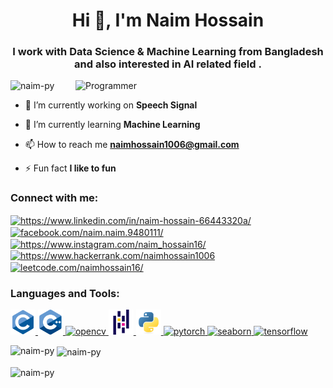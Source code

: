 <h1 align="center">Hi 👋, I'm Naim Hossain</h1>
<h3 align="center">I work with Data Science & Machine Learning from Bangladesh and also interested in AI related field .</h3>

<img align="right" alt="Programmer" width="400" src="https://camo.githubusercontent.com/97d0c0c4209208d8ec9573c7e213e05872a9f59b703868647b559b77af601cc6/68747470733a2f2f692e70696e696d672e636f6d2f6f726967696e616c732f65382f66342f35332f65386634353334363961336563393765636433353464663436356437333931332e676966">

<p align="left"> <img src="https://komarev.com/ghpvc/?username=naim-py&label=Profile%20views&color=0e75b6&style=flat" alt="naim-py" /> </p>

- 🔭 I’m currently working on **Speech Signal**

- 🌱 I’m currently learning **Machine Learning**

- 📫 How to reach me **naimhossain1006@gmail.com**

- ⚡ Fun fact **I like to fun**

<h3 align="left">Connect with me:</h3>
<p align="left">
<a href="https://linkedin.com/in/https://www.linkedin.com/in/naim-hossain-66443320a/" target="blank"><img align="center" src="https://raw.githubusercontent.com/rahuldkjain/github-profile-readme-generator/master/src/images/icons/Social/linked-in-alt.svg" alt="https://www.linkedin.com/in/naim-hossain-66443320a/" height="30" width="40" /></a>
<a href="https://fb.com/facebook.com/naim.naim.9480111/" target="blank"><img align="center" src="https://raw.githubusercontent.com/rahuldkjain/github-profile-readme-generator/master/src/images/icons/Social/facebook.svg" alt="facebook.com/naim.naim.9480111/" height="30" width="40" /></a>
<a href="https://instagram.com/https://www.instagram.com/naim_hossain16/" target="blank"><img align="center" src="https://raw.githubusercontent.com/rahuldkjain/github-profile-readme-generator/master/src/images/icons/Social/instagram.svg" alt="https://www.instagram.com/naim_hossain16/" height="30" width="40" /></a>
<a href="https://www.hackerrank.com/https://www.hackerrank.com/naimhossain1006" target="blank"><img align="center" src="https://raw.githubusercontent.com/rahuldkjain/github-profile-readme-generator/master/src/images/icons/Social/hackerrank.svg" alt="https://www.hackerrank.com/naimhossain1006" height="30" width="40" /></a>
<a href="https://www.leetcode.com/leetcode.com/naimhossain16/" target="blank"><img align="center" src="https://raw.githubusercontent.com/rahuldkjain/github-profile-readme-generator/master/src/images/icons/Social/leet-code.svg" alt="leetcode.com/naimhossain16/" height="30" width="40" /></a>
</p>

<h3 align="left">Languages and Tools:</h3>
<p align="left"> <a href="https://www.cprogramming.com/" target="_blank" rel="noreferrer"> <img src="https://raw.githubusercontent.com/devicons/devicon/master/icons/c/c-original.svg" alt="c" width="40" height="40"/> </a> <a href="https://www.w3schools.com/cpp/" target="_blank" rel="noreferrer"> <img src="https://raw.githubusercontent.com/devicons/devicon/master/icons/cplusplus/cplusplus-original.svg" alt="cplusplus" width="40" height="40"/> </a> <a href="https://opencv.org/" target="_blank" rel="noreferrer"> <img src="https://www.vectorlogo.zone/logos/opencv/opencv-icon.svg" alt="opencv" width="40" height="40"/> </a> <a href="https://pandas.pydata.org/" target="_blank" rel="noreferrer"> <img src="https://raw.githubusercontent.com/devicons/devicon/2ae2a900d2f041da66e950e4d48052658d850630/icons/pandas/pandas-original.svg" alt="pandas" width="40" height="40"/> </a> <a href="https://www.python.org" target="_blank" rel="noreferrer"> <img src="https://raw.githubusercontent.com/devicons/devicon/master/icons/python/python-original.svg" alt="python" width="40" height="40"/> </a> <a href="https://pytorch.org/" target="_blank" rel="noreferrer"> <img src="https://www.vectorlogo.zone/logos/pytorch/pytorch-icon.svg" alt="pytorch" width="40" height="40"/> </a> <a href="https://seaborn.pydata.org/" target="_blank" rel="noreferrer"> <img src="https://seaborn.pydata.org/_images/logo-mark-lightbg.svg" alt="seaborn" width="40" height="40"/> </a> <a href="https://www.tensorflow.org" target="_blank" rel="noreferrer"> <img src="https://www.vectorlogo.zone/logos/tensorflow/tensorflow-icon.svg" alt="tensorflow" width="40" height="40"/> </a> </p>

<p><img align="left" src="https://github-readme-stats.vercel.app/api/top-langs?username=naim-py&show_icons=true&locale=en&layout=compact" alt="naim-py" /></p>

<p>&nbsp;<img align="center" src="https://github-readme-stats.vercel.app/api?username=naim-py&show_icons=true&locale=en" alt="naim-py" /></p>

<p><img align="center" src="https://github-readme-streak-stats.herokuapp.com/?user=naim-py&" alt="naim-py" /></p>
